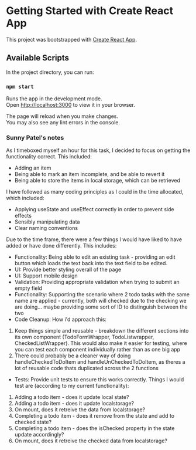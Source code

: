 # Getting Started with Create React App

This project was bootstrapped with [Create React App](https://github.com/facebook/create-react-app).

## Available Scripts

In the project directory, you can run:

### `npm start`

Runs the app in the development mode.\
Open [http://localhost:3000](http://localhost:3000) to view it in your browser.

The page will reload when you make changes.\
You may also see any lint errors in the console.

### Sunny Patel's notes
As I timeboxed myself an hour for this task, I decided to focus on getting the functionality correct. This included: 
- Adding an item 
- Being able to mark an item incomplete, and be able to revert it 
- Being able to store the items in local storage, which can be retrieved

I have followed as many coding principles as I could in the time allocated, which included: 
- Applying useState and useEffect correctly in order to prevent side effects 
- Sensibly manipulating data 
- Clear naming conventions 

Due to the time frame, there were a few things I would have liked to have added or have done differently. This includes: 
- Functionality: Being able to edit an existing task - providing an edit button which loads the text back into the text field to be edited.
- UI: Provide better styling overall of the page 
- UI: Support mobile design 
- Validation: Providing appropriate validation when trying to submit an empty field
- Functionality: Supporting the scenario where 2 todo tasks with the same name are applied - currently, both will checked due to the checking we are doing... maybe providing some sort of ID to distinguish between the two 
- Code Cleanup: How i'd approach this: 
1) Keep things simple and reusable - breakdown the different sections into its own component (TodoFormWrapper, TodoListwrapper, CheckedListWrapper). This would also make it easier for testing, where you can test each component individually rather than as one big app
2) There could probably be a cleaner way of doing handleCheckedToDoItem and handleUnCheckedToDoItem, as theres a lot of reusable code thats duplicated across the 2 functions


- Tests: Provide unit tests to ensure this works correctly. Things I would test are (according to my current functionality): 
1) Adding a todo item - does it update local state? 
2) Adding a todo item - does it update localstorage? 
3) On mount, does it retreive the data from localstorage? 
4) Completing a todo item - does it remove from the state and add to checked state? 
5) Completing a todo item - does the isChecked property in the state update accordingly?
6) On mount, does it retreive the checked data from localstorage? 
